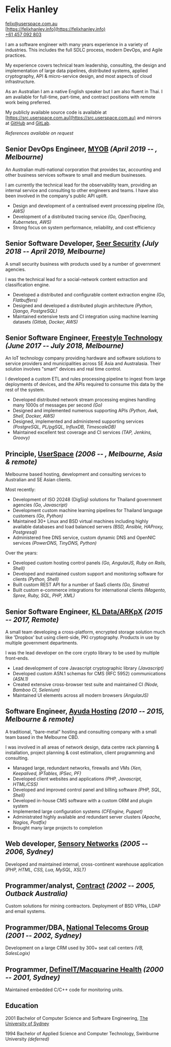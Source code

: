 # Felix Hanley

<felix@userspace.com.au>  
[https://felixhanley.info](https://felixhanley.info)  
[+61 457 092 803](tel:+61457092803)  

I am a software engineer with many years experience in a variety of industries.
This includes the full SDLC process, modern DevOps, and Agile practices.

My experience covers technical team leadership, consulting, the design and
implementation of large data pipelines, distributed systems, applied
cryptography, API & micro-service design, and most aspects of cloud
infrastructure.

As an Australian I am a native English speaker but I am also fluent in Thai. I
am available for full-time, part-time, and contract positions with remote work
being preferred.

My publicly available source code is available at
[https://src.userspace.com.au](https://src.userspace.com.au) and
mirrors at [GitHub](https://github.com/felix) and
[GitLab](https://gitlab.com/xilef).

_References available on request_


## Senior DevOps Engineer, [MYOB](https://myob.com) _(April 2019 -- , Melbourne)_

An Australian multi-national corporation that provides tax, accounting and other
business services software to small and medium businesses.

I am currently the technical lead for the observability team, providing an
internal service and consulting to other engineers and teams. I have also been
involved in the company's public API uplift.

- Design and development of a centralised event processing pipeline _(Go, AWS)_
- Development of a distributed tracing service _(Go, OpenTracing, Kubernetes, AWS)_
- Strong focus on system performance, reliability, and cost efficiency


## Senior Software Developer, [Seer Security](https://seersec.com.au) _(July 2018 -- April 2019, Melbourne)_

A small security business with products used by a number of government
agencies.

I was the technical lead for a social-network content extraction and
classification engine.

- Developed a distributed and configurable content extraction engine _(Go, Flatbuffers)_
- Designed and developed a distributed plugin architecture _(Python, Django, PostgreSQL)_
- Maintained extensive tests and CI integration using machine learning datasets _(Gitlab, Docker, AWS)_


## Senior Software Engineer, [Freestyle Technology](https://freestyleiot.com) _(June 2017 -- July 2018, Melbourne)_

An IoT technology company providing hardware and software solutions to service
providers and municipalities across SE Asia and Australasia. Their solution
involves "smart" devices and real time control.

I developed a custom ETL and rules processing pipeline to ingest from large
deployments of devices, and the APIs required to consume this data by the rest
of the system.

- Developed distributed network stream processing engines handling many 1000s of messages per second _(Go)_
- Designed and implemented numerous supporting APIs _(Python, Awk, Shell, Docker, AWS)_
- Designed, implemented and administered supporting services _(PostgreSQL, PL/pgSQL, InfluxDB, TimescaleDB)_
- Maintained excellent test coverage and CI services _(TAP, Jenkins, Groovy)_


## Principle, [UserSpace](https://userspace.com.au) _(2006 -- , Melbourne, Asia & remote)_

Melbourne based hosting, development and consulting services to Australian and
SE Asian clients.

Most recently:

- Development of ISO 20248 (DigSig) solutions for Thailand government agencies _(Go, Javascript)_
- Development custom machine learning pipelines for Thailand language customers _(Go, Python)_
- Maintained 30+ Linux and BSD virtual machines including highly available databases and load balanced servers _(BSD, Ansible, HAProxy, Postgresql)_
- Administered free DNS service, custom dynamic DNS and OpenNIC services _(PowerDNS, TinyDNS, Python)_

Over the years:

- Developed custom hosting control panels _(Go, AngularJS, Ruby on Rails, Shell)_
- Developed and maintained custom support and monitoring software for clients _(Python, Shell)_
- Built custom REST API for a number of SaaS clients _(Go, Sinatra)_
- Built custom e-commerce integrations for international clients _(Magento, Spree, Ruby, SQL, PHP, XML)_


## Senior Software Engineer, [KL Data/ARKpX](https://web.archive.org/web/20161203050431/http://arkpx.com) _(2015 -- 2017, Remote)_

A small team developing a cross-platform, encrypted storage solution much like
'Dropbox' but using client-side, PKI cryptography. Products in use by multiple
government departments.

I was the lead developer on the core crypto library to be used by multiple front-ends.

- Lead development of core Javascript cryptographic library _(Javascript)_
- Developed custom ASN.1 schemas for CMS (RFC 5952) communications _(ASN.1)_
- Created extensive cross-browser test suite and maintained CI _(Node, Bamboo CI, Selenium)_
- Maintained UI elements across all modern browsers _(AngularJS)_


## Software Engineer, [Ayuda Hosting](http://ayudahosting.com.au) _(2010 -- 2015, Melbourne & remote)_

A traditional, "bare-metal" hosting and consulting company with a small team
based in the Melbourne CBD.

I was involved in all areas of network design, data centre rack planning &
installation, project planning & cost estimation, client programming and
consulting.

- Managed large, redundant networks, firewalls and VMs _(Xen, Keepalived, IPTables, IPSec, PF)_
- Developed client websites and applications _(PHP, Javascript, HTML/CSS)_
- Developed and improved control panel and billing software _(PHP, SQL, Shell)_
- Developed in-house CMS software with a custom ORM and plugin system
- Implemented large configuration systems _(CFEngine, Puppet)_
- Administrated highly available and redundant server clusters _(Apache, Nagios, Postfix)_
- Brought many large projects to completion


## Web developer, [Sensory Networks](https://web.archive.org/web/20070105091228/http://www.sensorynetworks.com) _(2005 -- 2006, Sydney)_

Developed and maintained internal, cross-continent warehouse application _(PHP, HTML, CSS, Lua, MySQL, XSLT)_


## Programmer/analyst, [Contract](http://felixhanley.info) _(2002 -- 2005, Outback Australia)_

Custom solutions for mining contractors. Deployment of BSD VPNs, LDAP and email
systems.


## Programmer/DBA, [National Telecoms Group](https://web.archive.org/web/20080718172405/http://www.ntgroup.com.au/) _(2001 -- 2002, Sydney)_

Development on a large CRM used by 300+ seat call centers _(VB, SalesLogix)_


## Programmer, [DefineIT/Macquarine Health](http://machealth.com.au) _(2000 -- 2001, Sydney)_

Maintained embedded C/C++ code for monitoring units.


## Education

2001 Bachelor of Computer Science and Software Engineering, [The University of Sydney](https://sydney.edu.au/)

1994 Bachelor of Applied Science and Computer Technology, Swinburne University _(deferred)_
